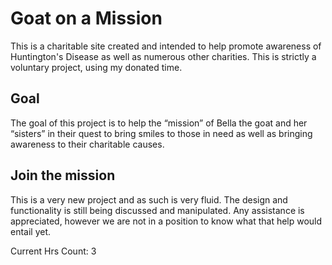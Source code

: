 # Goat on a Mission

This is a charitable site created and intended to help promote awareness of Huntington's Disease as well as numerous other charities. This is strictly a voluntary project, using my donated time. 

## Goal

The goal of this project is to help the “mission” of Bella the goat and her “sisters” in their quest to bring smiles to those in need as well as bringing awareness to their charitable causes.

## Join the mission

This is a very new project and as such is very fluid. The design and functionality is still being discussed and manipulated. Any assistance is appreciated, however we are not in a position to know what that help would entail yet.


Current Hrs Count: 3
